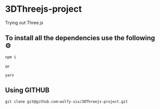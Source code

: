# 3DThreejs-project
 Trying out Three.js


## To install all the dependencies use the following ⚙

``` 
npm i
```

or

``` 
yarn
```
## Using GITHUB

```
git clone git@github.com:wolfy-six/3DThreejs-project.git
```
